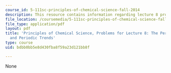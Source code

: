 ```yaml
---
course_id: 5-111sc-principles-of-chemical-science-fall-2014
description: This resource contains information regarding lecture 8 problem.
file_location: /coursemedia/5-111sc-principles-of-chemical-science-fall-2014/bdbb0bb5e8d430fba8f59a23d121bb8f_MIT5_111F14_Lec08Prob.pdf
file_type: application/pdf
layout: pdf
title: 'Principles of Chemical Science, Problems for Lecture 8: The Periodic Table
  and Periodic Trends'
type: course
uid: bdbb0bb5e8d430fba8f59a23d121bb8f

---
```

None